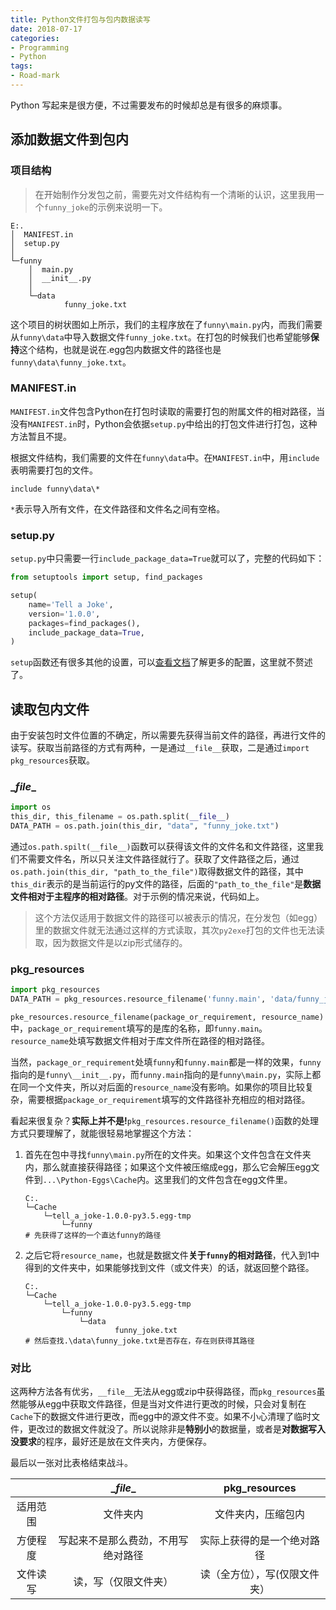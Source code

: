 ```yaml
---
title: Python文件打包与包内数据读写
date: 2018-07-17
categories:
- Programming
- Python
tags:
- Road-mark
---
```


Python 写起来是很方便，不过需要发布的时候却总是有很多的麻烦事。

<!--more-->

## 添加数据文件到包内

### 项目结构

> 在开始制作分发包之前，需要先对文件结构有一个清晰的认识，这里我用一个`funny_joke`的示例来说明一下。

```shell
E:.
│  MANIFEST.in
│  setup.py
│  
└─funny
    │  main.py
    │  __init__.py
    │  
    └─data
            funny_joke.txt
```

这个项目的树状图如上所示，我们的主程序放在了`funny\main.py`内，而我们需要从`funny\data`中导入数据文件`funny_joke.txt`。在打包的时候我们也希望能够**保持**这个结构，也就是说在.egg包内数据文件的路径也是`funny\data\funny_joke.txt`。

### MANIFEST.in

`MANIFEST.in`文件包含Python在打包时读取的需要打包的附属文件的相对路径，当没有`MANIFEST.in`时，Python会依据`setup.py`中给出的打包文件进行打包，这种方法暂且不提。

根据文件结构，我们需要的文件在`funny\data`中。在`MANIFEST.in`中，用`include`表明需要打包的文件。

```shell
include funny\data\*
```

`*`表示导入所有文件，在文件路径和文件名之间有空格。

### setup.py

`setup.py`中只需要一行`include_package_data=True`就可以了，完整的代码如下：

```python
from setuptools import setup, find_packages

setup(
    name='Tell a Joke',
    version='1.0.0',
    packages=find_packages(),
    include_package_data=True,
)
```

`setup`函数还有很多其他的设置，可以[查看文档](https://docs.python.org/3.7/distutils/setupscript.html)了解更多的配置，这里就不赘述了。

## 读取包内文件

由于安装包时文件位置的不确定，所以需要先获得当前文件的路径，再进行文件的读写。获取当前路径的方式有两种，一是通过`__file__`获取，二是通过`import pkg_resources`获取。

### \__file__

```python
import os
this_dir, this_filename = os.path.split(__file__)
DATA_PATH = os.path.join(this_dir, "data", "funny_joke.txt")
```

通过`os.path.spilt(__file__)`函数可以获得该文件的文件名和文件路径，这里我们不需要文件名，所以只关注文件路径就行了。获取了文件路径之后，通过`os.path.join(this_dir, "path_to_the_file")`取得数据文件的路径，其中`this_dir`表示的是当前运行的py文件的路径，后面的`"path_to_the_file"`是**数据文件相对于主程序的相对路径**。对于示例的情况来说，代码如上。

> 这个方法仅适用于数据文件的路径可以被表示的情况，在分发包（如egg）里的数据文件就无法通过这样的方式读取，其次`py2exe`打包的文件也无法读取，因为数据文件是以zip形式储存的。

### pkg_resources

```python
import pkg_resources
DATA_PATH = pkg_resources.resource_filename('funny.main', 'data/funny_joke.txt')
```

`pke_resources.resource_filename(package_or_requirement, resource_name)`中，`package_or_requirement`填写的是库的名称，即`funny.main`。`resource_name`处填写数据文件相对于库文件所在路径的相对路径。

当然，`package_or_requirement`处填`funny`和`funny.main`都是一样的效果，`funny`指向的是`funny\__init__.py`，而`funny.main`指向的是`funny\main.py`，实际上都在同一个文件夹，所以对后面的`resource_name`没有影响。如果你的项目比较复杂，需要根据`package_or_requirement`填写的文件路径补充相应的相对路径。

看起来很复杂？**实际上并不是!**`pkg_resources.resource_filename()`函数的处理方式只要理解了，就能很轻易地掌握这个方法：

1. 首先在包中寻找`funny\main.py`所在的文件夹。如果这个文件包含在文件夹内，那么就直接获得路径；如果这个文件被压缩成egg，那么它会解压egg文件到`...\Python-Eggs\Cache`内。这里我们的文件包含在egg文件里。

   ```shell
   C:.
   └─Cache
       └─tell_a_joke-1.0.0-py3.5.egg-tmp
           └─funny
   # 先获得了这样的一个直达funny的路径
   ```

2. 之后它将`resource_name`，也就是数据文件**关于`funny`的相对路径**，代入到1中得到的文件夹中，如果能够找到文件（或文件夹）的话，就返回整个路径。

   ```shell
   C:.
   └─Cache
       └─tell_a_joke-1.0.0-py3.5.egg-tmp
           └─funny
               └─data
                       funny_joke.txt
   # 然后查找.\data\funny_joke.txt是否存在，存在则获得其路径
   ```


### 对比

这两种方法各有优劣，`__file__`无法从egg或zip中获得路径，而`pkg_resources`虽然能够从egg中获取文件路径，但是当对文件进行更改的时候，只会对复制在`Cache`下的数据文件进行更改，而egg中的源文件不变。如果不小心清理了临时文件，更改过的数据文件就没了。所以说除非是**特别小**的数据量，或者是**对数据写入没要求**的程序，最好还是放在文件夹内，方便保存。

最后以一张对比表格结束战斗。

|          |             \__file__              |         pkg_resources         |
| :------: | :--------------------------------: | :---------------------------: |
| 适用范围 |              文件夹内              |      文件夹内，压缩包内       |
| 方便程度 | 写起来不是那么费劲，不用写绝对路径 |  实际上获得的是一个绝对路径   |
| 文件读写 |        读，写（仅限文件夹）        | 读（全方位），写(仅限文件夹） |

